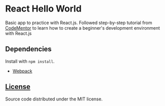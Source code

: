 # React Hello World

Basic app to practice with React.js. Followed step-by-step tutorial from
[CodeMentor](https://www.codementor.io/reactjs/tutorial/beginner-guide-setup-reactjs-environment-npm-babel-6-webpack)
to learn how to create a beginner's development environment with React.js

## Dependencies

Install with `npm install`.

-   [Webpack](https://webpack.github.io)


## [License](LICENSE)

Source code distributed under the MIT license.
